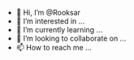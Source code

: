 - 👋 Hi, I’m @Rooksar
- 👀 I’m interested in ...
- 🌱 I’m currently learning ...
- 💞️ I’m looking to collaborate on ...
- 📫 How to reach me ...

<!---
Rooksar/Rooksar is a ✨ special ✨ repository because its `README.md` (this file) appears on your GitHub profile.
You can click the Preview link to take a look at your changes.
--->
